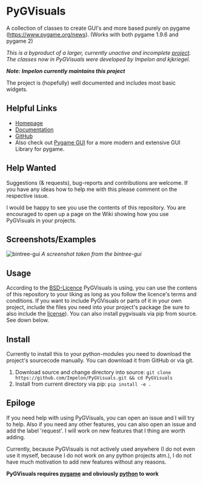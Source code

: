 # PyGVisuals
A collection of classes to create GUI's and more based purely on pygame (https://www.pygame.org/news).
(Works with both pygame 1.9.6 and pygame 2)

_This is a byproduct of a larger, currently unactive and incomplete [project](https://github.com/AlinaGri/CoolesSpiel).
The classes now in PyGVisuals were developed by Impelon and kjkriegel._

___Note: Impelon currently maintains this project___

The project is (hopefully) well documented and includes most basic widgets.

## Helpful Links

- [Homepage](https://impelon.github.io/PyGVisuals/)
- [Documentation](https://impelon.github.io/PyGVisuals/)
- [GitHub](https://github.com/Impelon/PyGVisuals)
- Also check out [Pygame GUI](https://github.com/MyreMylar/pygame_gui) for a more modern and extensive GUI Library for pygame.

## Help Wanted
Suggestions (& requests), bug-reports and contributions are welcome. If you have any ideas how to help me with this please comment on the respective issue.

I would be happy to see you use the contents of this repository. You are encouraged to open up a page on the Wiki showing how you use PyGVisuals in your projects.

## Screenshots/Examples
![bintree-gui](pygvisuals/examples/bintree-gui/screenshot.png)
_A screenshot taken from the bintree-gui_

## Usage
According to the [BSD-Licence](LICENSE) PyGVisuals is using, you can use the contens of this repository to your liking as long as you follow the licence's terms and conditions. If you want to include PyGVisuals or parts of it in your own project, include the files you need into your project's package (be sure to also include the [license](LICENSE)). You can also install pygvisuals via pip from source. See down below.

## Install

Currently to install this to your python-modules you need to download the project's sourcecode manually. You can download it from GitHub or via git.

1. Download source and change directory into source: `git clone https://github.com/Impelon/PyGVisuals.git && cd PyGVisuals`
2. Install from current directory via pip: `pip install -e .`

## Epiloge

If you need help with using PyGVisuals, you can open an issue and I will try to help.
Also if you need any other features, you can also open an issue and add the label 'request'. I will work on new features that I thing are worth adding.

Currently, because PyGVisuals is not actively used anywhere (I do not even use it myself, because I do not work on any python projects atm.), I do not have much motivation to add new features without any reasons.

__PyGVisuals requires [pygame](https://www.pygame.org/news) and obviously [python](https://www.python.org/) to work__
